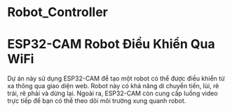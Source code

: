 # Robot_Controller

# ESP32-CAM Robot Điều Khiển Qua WiFi

Dự án này sử dụng ESP32-CAM để tạo một robot có thể được điều khiển từ xa thông qua giao diện web. Robot này có khả năng di chuyển tiến, lùi, rẽ trái, rẽ phải và dừng lại. Ngoài ra, ESP32-CAM còn cung cấp luồng video trực tiếp để bạn có thể theo dõi môi trường xung quanh robot.
